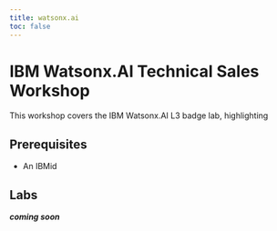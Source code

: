 ```yaml
---
title: watsonx.ai
toc: false
---
```


# IBM Watsonx.AI Technical Sales Workshop

This workshop covers the IBM Watsonx.AI L3 badge lab, highlighting 



## Prerequisites

- An IBMid

## Labs

***coming soon***

